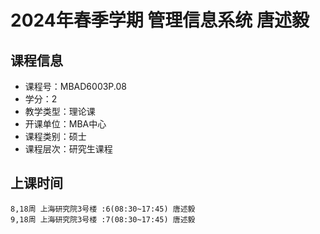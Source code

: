 # 2024年春季学期 管理信息系统 唐述毅






## 课程信息

- 课程号：MBAD6003P.08
- 学分：2
- 教学类型：理论课
- 开课单位：MBA中心
- 课程类别：硕士
- 课程层次：研究生课程

## 上课时间

```
8,18周 上海研究院3号楼 :6(08:30~17:45) 唐述毅
9,18周 上海研究院3号楼 :7(08:30~17:45) 唐述毅
```

